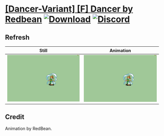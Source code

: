 # [\[Dancer-Variant\] \[F\] Dancer by Redbean](./) [![Download](https://img.shields.io/badge/Download--red?style=social&logo=github)](https://minhaskamal.github.io/DownGit/#/home?url=https://github.com/Klokinator/FE-Repo/tree/main/Battle%20Animations%2FBards%2C%20Dancers%2C%20Suppliers%2C%20Misc%2F%5BDancer-Variant%5D%20%5BF%5D%20Dancer%20by%20Redbean%2F8.%20Refresh) [![Discord](https://img.shields.io/badge/Discord--blue?style=social&logo=discord)](https://discord.gg/C7VNGnyTPA)

## Refresh

| Still | Animation |
| :---: | :-------: |
| ![Refresh still](./Refresh_000.png) | ![Refresh](./Refresh.gif) |

## Credit

Animation by RedBean.

